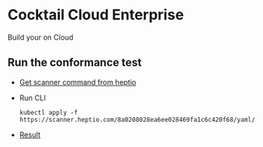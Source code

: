 # Cocktail Cloud Enterprise 
Build your on Cloud

## Run the conformance test
- [Get scanner command from heptio](https://scanner.heptio.com/) 

- Run CLI
  ```
  kubectl apply -f https://scanner.heptio.com/8a0208028ea6ee028469fa1c6c420f68/yaml/

  ```
  
- [Result](https://scanner.heptio.com/8a0208028ea6ee028469fa1c6c420f68/diagnostics/)
